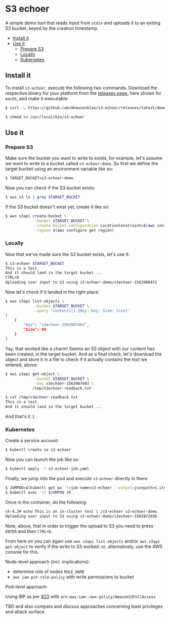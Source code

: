 # S3 echoer

A simple demo tool that reads input from `stdin` and uploads it to an
exiting S3 bucket, keyed by the creation timestamp.

- [Install it](#install-it)
- [Use it](#use-it)
  - [Prepare S3](#prepare-s3)
  - [Locally](#locally)
  - [Kubernetes](#kubernetes) 

## Install it

To install `s3-echoer`, execute the following two commands. Download the 
respective binary for your platform from the [releases page](https://github.com/mhausenblas/s3-echoer/releases), here shown for `macOS`, and make it executable:

```sh
$ curl -L https://github.com/mhausenblas/s3-echoer/releases/latest/download/s3-echoer-macos -o /usr/local/bin/s3-echoer

$ chmod +x /usr/local/bin/s3-echoer
```

## Use it

### Prepare S3

Make sure the bucket you want to write to exists, for example, let's assume we 
want to write to a bucket called `s3-echoer-demo`. So first we define the target 
bucket using an environment variable like so:

```sh
$ TARGET_BUCKET=s3-echoer-demo
```

Now you can check if the S3 bucket exists:

```sh
$ aws s3 ls | grep $TARGET_BUCKET
```

If the S3 bucket doesn't exist yet, create it like so:

```sh
$ aws s3api create-bucket \
            --bucket $TARGET_BUCKET \
            --create-bucket-configuration LocationConstraint=$(aws configure get region) \
            --region $(aws configure get region)
```

### Locally

Now that we've made sure the S3 bucket exists, let's use it:

```sh
$ s3-echoer $TARGET_BUCKET
This is a test. 
And it should land in the target bucket ...
CTRL+D
Uploading user input to S3 using s3-echoer-demo/s3echoer-1563906471
```

Now let's check if it landed in the right place:

```sh
$ aws s3api list-objects \
            --bucket $TARGET_BUCKET \
            --query 'Contents[].{Key: Key, Size: Size}'
[
    {
        "Key": "s3echoer-1563907403",
        "Size": 60
    }
]
```

Yay, that worked like a charm! Seems an S3 object with our content has been 
created, in the target bucket. And as a final check, let's download the object
and store it in a file to check if it actually contains the text we entered, above:

```sh
$ aws s3api get-object \
            --bucket $TARGET_BUCKET \
            --key s3echoer-1563907403 \
            /tmp/s3echoer-readback.txt

$ cat /tmp/s3echoer-readback.txt
This is a test.
And it should land in the target bucket ...

```

And that's it :)

### Kubernetes

Create a service account:

```sh
$ kubectl create sa s3-echoer
```

Now you can launch the job like so:

```sh
$ kubectl apply -f s3-echoer-job.yaml
```

Finally, we jump into the pod and execute `s3-echoer` directly in there:

```sh
$ JUMPOD=$(kubectl get po -l=job-name=s3-echoer --output=jsonpath={.items[*].metadata.name})
$ kubectl exec -it $JUMPOD sh
```

Once in the container, do the following:

```sh
sh-4.2# echo This is an in-cluster test | /s3-echoer s3-echoer-demo
Uploading user input to S3 using s3-echoer-demo/s3echoer-1563972036
```

Note, above, that in order to trigger the upload to S3 you need to press `ENTER` and then `CTRL+D`.

From here on you can again use `aws s3api list-objects` and/or `aws s3api get-object` to verify if the write to S3 worked, or, alternatively, use the
AWS console for this.

Node-level approach (incl. implications):

- determine role of nodes `ROLE_NAME`
- `aws iam put-role-policy` with write permissions to bucket

Pod-level approach:

Using IRP as per [#23](https://github.com/aws/containers-roadmap/issues/23) with `arn:aws:iam::aws:policy/AmazonS3FullAccess`

TBD and also compare and discuss approaches concerning least privileges and attack surface.